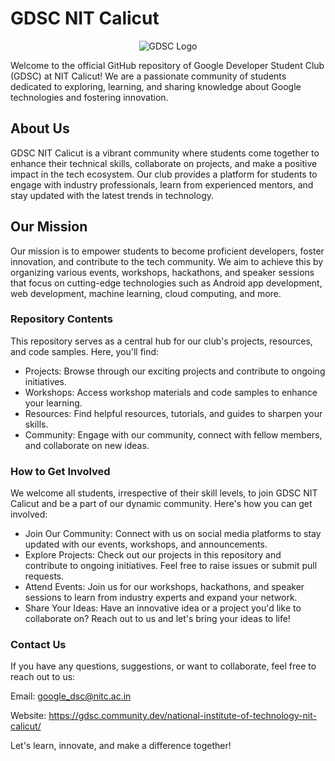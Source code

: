 # GDSC NIT Calicut

<p align="center"><img width="auto" src="https://i.ibb.co/NTLswnH/gdsc-logo.png" alt="GDSC Logo"></p>

Welcome to the official GitHub repository of Google Developer Student Club (GDSC) at NIT Calicut! We are a passionate community of students dedicated to exploring, learning, and sharing knowledge about Google technologies and fostering innovation.

## About Us
GDSC NIT Calicut is a vibrant community where students come together to enhance their technical skills, collaborate on projects, and make a positive impact in the tech ecosystem. Our club provides a platform for students to engage with industry professionals, learn from experienced mentors, and stay updated with the latest trends in technology.

## Our Mission
Our mission is to empower students to become proficient developers, foster innovation, and contribute to the tech community. We aim to achieve this by organizing various events, workshops, hackathons, and speaker sessions that focus on cutting-edge technologies such as Android app development, web development, machine learning, cloud computing, and more.

### Repository Contents
This repository serves as a central hub for our club's projects, resources, and code samples. Here, you'll find:

- Projects: Browse through our exciting projects and contribute to ongoing initiatives.
- Workshops: Access workshop materials and code samples to enhance your learning.
- Resources: Find helpful resources, tutorials, and guides to sharpen your skills.
- Community: Engage with our community, connect with fellow members, and collaborate on new ideas.

### How to Get Involved
We welcome all students, irrespective of their skill levels, to join GDSC NIT Calicut and be a part of our dynamic community. Here's how you can get involved:

- Join Our Community: Connect with us on social media platforms to stay updated with our events, workshops, and announcements.
- Explore Projects: Check out our projects in this repository and contribute to ongoing initiatives. Feel free to raise issues or submit pull requests.
- Attend Events: Join us for our workshops, hackathons, and speaker sessions to learn from industry experts and expand your network.
- Share Your Ideas: Have an innovative idea or a project you'd like to collaborate on? Reach out to us and let's bring your ideas to life!

### Contact Us
If you have any questions, suggestions, or want to collaborate, feel free to reach out to us:

Email: google_dsc@nitc.ac.in

Website: https://gdsc.community.dev/national-institute-of-technology-nit-calicut/

Let's learn, innovate, and make a difference together!
